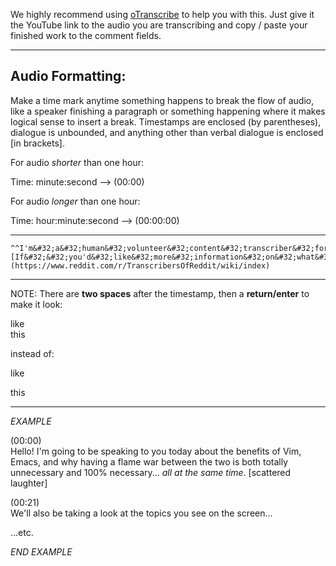 We highly recommend using [oTranscribe](http://otranscribe.com/) to help you with this. Just give it the YouTube link to the audio you are transcribing and copy / paste your finished work to the comment fields. 

---

**Audio Formatting:**
---

Make a time mark anytime something happens to break the flow of audio, like a speaker finishing a paragraph or something happening where it makes logical sense to insert a break. Timestamps are enclosed (by parentheses), dialogue is unbounded, and anything other than verbal dialogue is enclosed [in brackets].

For audio *shorter* than one hour:

Time: minute:second --> (00:00)

For audio *longer* than one hour:

Time: hour:minute:second --> (00:00:00)

---

    ^^I'm&#32;a&#32;human&#32;volunteer&#32;content&#32;transcriber&#32;for&#32;Reddit.&#32;[If&#32;&#32;you'd&#32;like&#32;more&#32;information&#32;on&#32;what&#32;we&#32;do&#32;and&#32;why&#32;we&#32;do&#32;it,&#32;click&#32;here!](https://www.reddit.com/r/TranscribersOfReddit/wiki/index)

---

NOTE: There are **two spaces** after the timestamp, then a **return/enter** to make it look:

like  
this

instead of:

like

this

---


*EXAMPLE*

(00:00)   
Hello! I'm going to be speaking to you today about the benefits of Vim, Emacs, and why having a flame war between the two is both totally unnecessary and 100% necessary... *all at the same time*. [scattered laughter]

(00:21)  
We'll also be taking a look at the topics you see on the screen...

...etc.

*END EXAMPLE*
